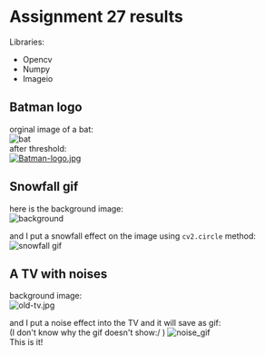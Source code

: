 # Assignment 27 results
Libraries:
* Opencv
* Numpy
* Imageio

## Batman logo
orginal image of a bat:<br/>
![bat](https://i.postimg.cc/zDFs983q/bat.jpg) <br>
after threshold: <br/>
[![Batman-logo.jpg](https://i.postimg.cc/bvpnR73p/Batman-logo.jpg)](https://postimg.cc/nXSMFwyP) <br/>

## Snowfall gif

here is the background image: <br>
![background](https://i.postimg.cc/vTh1xTMQ/winter-house.jpg)<br>

and I put a snowfall effect on the image using `cv2.circle` method:
![snowfall gif](https://s8.uupload.ir/files/snowfall_vg93.gif)

## A TV with noises

background image: <br>
![old-tv.jpg](https://i.postimg.cc/m2pzbxhH/old-tv.jpg)<br>

and I put a noise effect into the TV and it will save as gif: <br>
(I don't know why the gif doesn't show:/ )
![noise_gif](https://s8.uupload.ir/files/noise_7wvy.gif)
<br>
This is it!





